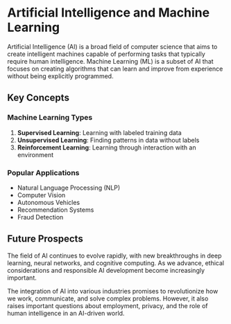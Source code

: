 
# Artificial Intelligence and Machine Learning

Artificial Intelligence (AI) is a broad field of computer science that aims to create 
intelligent machines capable of performing tasks that typically require human intelligence. 
Machine Learning (ML) is a subset of AI that focuses on creating algorithms that can learn 
and improve from experience without being explicitly programmed.

## Key Concepts

### Machine Learning Types
1. **Supervised Learning**: Learning with labeled training data
2. **Unsupervised Learning**: Finding patterns in data without labels  
3. **Reinforcement Learning**: Learning through interaction with an environment

### Popular Applications
- Natural Language Processing (NLP)
- Computer Vision
- Autonomous Vehicles  
- Recommendation Systems
- Fraud Detection

## Future Prospects

The field of AI continues to evolve rapidly, with new breakthroughs in deep learning,
neural networks, and cognitive computing. As we advance, ethical considerations and
responsible AI development become increasingly important.

The integration of AI into various industries promises to revolutionize how we work,
communicate, and solve complex problems. However, it also raises important questions
about employment, privacy, and the role of human intelligence in an AI-driven world.
